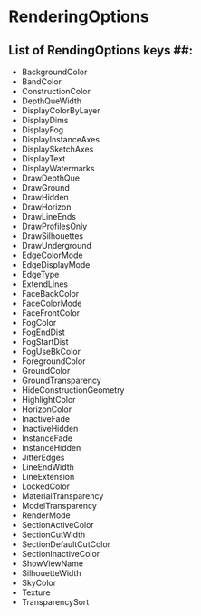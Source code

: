 # RenderingOptions #

## List of RendingOptions keys ##:

- BackgroundColor
- BandColor
- ConstructionColor
- DepthQueWidth
- DisplayColorByLayer
- DisplayDims
- DisplayFog
- DisplayInstanceAxes
- DisplaySketchAxes
- DisplayText
- DisplayWatermarks
- DrawDepthQue
- DrawGround
- DrawHidden
- DrawHorizon
- DrawLineEnds
- DrawProfilesOnly
- DrawSilhouettes
- DrawUnderground
- EdgeColorMode
- EdgeDisplayMode
- EdgeType
- ExtendLines
- FaceBackColor
- FaceColorMode
- FaceFrontColor
- FogColor
- FogEndDist
- FogStartDist
- FogUseBkColor
- ForegroundColor
- GroundColor
- GroundTransparency
- HideConstructionGeometry
- HighlightColor
- HorizonColor
- InactiveFade
- InactiveHidden
- InstanceFade
- InstanceHidden
- JitterEdges
- LineEndWidth
- LineExtension
- LockedColor
- MaterialTransparency
- ModelTransparency
- RenderMode
- SectionActiveColor
- SectionCutWidth
- SectionDefaultCutColor
- SectionInactiveColor
- ShowViewName
- SilhouetteWidth
- SkyColor
- Texture
- TransparencySort

